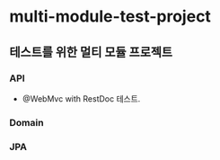 # multi-module-test-project

## 테스트를 위한 멀티 모듈 프로젝트

### API
 - @WebMvc with RestDoc 테스트. 

### Domain

### JPA
